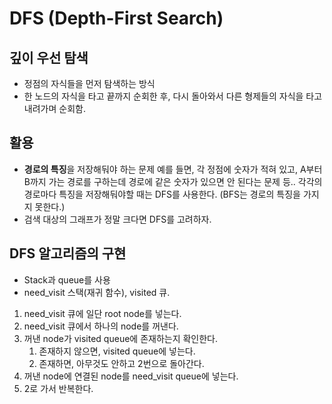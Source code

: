 # DFS (Depth-First Search)

## 깊이 우선 탐색
- 정점의 자식들을 먼저 탐색하는 방식
- 한 노드의 자식을 타고 끝까지 순회한 후, 다시 돌아와서 다른 형제들의 자식을 타고 내려가며 순회함.

## 활용
- **경로의 특징**을 저장해둬야 하는 문제
예를 들면, 각 정점에 숫자가 적혀 있고, A부터 B까지 가는 경로를 구하는데 경로에 같은 숫자가 있으면 안 된다는 문제 등.. 각각의 경로마다 특징을 저장해둬야할 때는 DFS를 사용한다. (BFS는 경로의 특징을 가지지 못한다.)
- 검색 대상의 그래프가 정말 크다면 DFS를 고려하자.

## DFS 알고리즘의 구현
- Stack과 queue를 사용
- need_visit 스택(재귀 함수), visited 큐.

1. need_visit 큐에 일단 root node를 넣는다.
2. need_visit 큐에서 하나의 node를 꺼낸다.
3. 꺼낸 node가 visited queue에 존재하는지 확인한다.
    1. 존재하지 않으면, visited queue에 넣는다.
    2. 존재하면, 아무것도 안하고 2번으로 돌아간다.
4. 꺼낸 node에 연결된 node를 need_visit queue에 넣는다.
5. 2로 가서 반복한다.